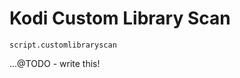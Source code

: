 Kodi Custom Library Scan
===================================

`script.customlibraryscan`

...@TODO - write this!


